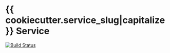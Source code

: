 # {{ cookiecutter.service_slug|capitalize }} Service
[![Build Status](https://travis-ci.org/JackStouffer/Flask-Foundation.png)](https://travis-ci.com/zeel-dev/zebuker-cookiecutter)
